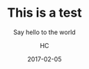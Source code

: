 ---
layout:     post
title:      This is a test
subtitle:   Say hello to the world
date:       2017-02-05
author:     HC
header-img: img/post-bg-ios9-web.jpg
catalog: true
tags:
    - test
    - test
    - test
    - test
---